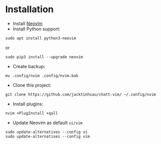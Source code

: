 # Installation
- Install [Neovim](https://neovim.io/)
- Install Python support:
```
sudo apt install python3-neovim
```
or
```
sudo pip3 install --upgrade neovim
```
- Create backup:
```
mv .config/nvim .config/nvim.bak
```
- Clone this project:
```
git clone https://github.com/jacktinhsau/chatt-vim/ ~/.config/nvim
```
- Install plugins:
```
nvim +PlugInstall +qall
```
- Update Neovim as default `vi/vim`
```
sudo update-alternatives --config vi
sudo update-alternatives --config vim
```
